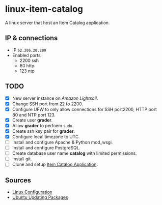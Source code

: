 # linux-item-catalog
A linux server that host an Item Catalog application.

## IP & connections
- IP `52.206.20.209`
- Enabled ports
    - 2200 ssh
    - 80 http
    - 123 ntp

## TODO
- [x] New server instance on _Amazon Lightsail_.
- [x] Change SSH port from 22 to 2200.
- [x] Configure UFW to only allow connections for SSH port2200, HTTP port 80 and NTP port 123.
- [x] Create user __grader__.
- [x] Allow __grader__ to perfoem `sudo`.
- [x] Create ssh key pair for __grader__.
- [x] Configure local timezone to UTC.
- [ ] Install and configure Apache & Python mod_wsgi.
- [ ] Install and configure PostgreSQL.
- [ ] Create database user name __catalog__ with limited permissions.
- [ ] Install git.
- [ ] Clone and setup [Item Catalog Application](https://github.com/oscarchang1226/udacity-catalog).

## Sources
- [Linux Configuration](https://github.com/jrleszcz/linux-server-setup/blob/master/how-to/configure-firewall-and-change-ssh-port.md)
- [Ubuntu Updating Packages](https://www.digitalocean.com/community/questions/updating-ubuntu-14-04-security-updates)

